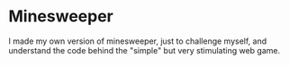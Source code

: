 # Minesweeper
I made my own version of minesweeper, just to challenge myself, and understand the code behind the "simple" but very stimulating web game.
